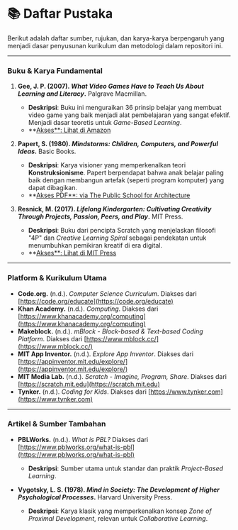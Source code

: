 # 📚 Daftar Pustaka

Berikut adalah daftar sumber, rujukan, dan karya-karya berpengaruh yang menjadi dasar penyusunan kurikulum dan metodologi dalam repositori ini.

---

### Buku & Karya Fundamental

1.  **Gee, J. P. (2007). *What Video Games Have to Teach Us About Learning and Literacy*.** Palgrave Macmillan.
    - **Deskripsi**: Buku ini menguraikan 36 prinsip belajar yang membuat video game yang baik menjadi alat pembelajaran yang sangat efektif. Menjadi dasar teoretis untuk *Game-Based Learning*.
    - **[Akses**: Lihat di Amazon](https://www.amazon.com/What-Video-Games-Teach-Learning/dp/0230606523)

2.  **Papert, S. (1980). *Mindstorms: Children, Computers, and Powerful Ideas*.** Basic Books.
    - **Deskripsi**: Karya visioner yang memperkenalkan teori **Konstruksionisme**. Papert berpendapat bahwa anak belajar paling baik dengan membangun artefak (seperti program komputer) yang dapat dibagikan.
    - **[Akses PDF**: via The Public School for Architecture](https://thepublicschool.org/files/Mindstorms.pdf)

3.  **Resnick, M. (2017). *Lifelong Kindergarten: Cultivating Creativity Through Projects, Passion, Peers, and Play*.** MIT Press.
    - **Deskripsi**: Buku dari pencipta Scratch yang menjelaskan filosofi "4P" dan *Creative Learning Spiral* sebagai pendekatan untuk menumbuhkan pemikiran kreatif di era digital.
    - **[Akses**: Lihat di MIT Press](https://mitpress.mit.edu/9780262537299/lifelong-kindergarten/)

---

### Platform & Kurikulum Utama

- **Code.org.** (n.d.). *Computer Science Curriculum*. Diakses dari [https://code.org/educate](https://code.org/educate)
- **Khan Academy.** (n.d.). *Computing*. Diakses dari [https://www.khanacademy.org/computing](https://www.khanacademy.org/computing)
- **Makeblock.** (n.d.). *mBlock - Block-based & Text-based Coding Platform*. Diakses dari [https://www.mblock.cc/](https://www.mblock.cc/)
- **MIT App Inventor.** (n.d.). *Explore App Inventor*. Diakses dari [https://appinventor.mit.edu/explore/](https://appinventor.mit.edu/explore/)
- **MIT Media Lab.** (n.d.). *Scratch - Imagine, Program, Share*. Diakses dari [https://scratch.mit.edu](https://scratch.mit.edu)
- **Tynker.** (n.d.). *Coding for Kids*. Diakses dari [https://www.tynker.com](https://www.tynker.com)

---

### Artikel & Sumber Tambahan

- **PBLWorks.** (n.d.). *What is PBL?* Diakses dari [https://www.pblworks.org/what-is-pbl](https://www.pblworks.org/what-is-pbl)
  - **Deskripsi**: Sumber utama untuk standar dan praktik *Project-Based Learning*.

- **Vygotsky, L. S. (1978). *Mind in Society: The Development of Higher Psychological Processes*.** Harvard University Press.
  - **Deskripsi**: Karya klasik yang memperkenalkan konsep *Zone of Proximal Development*, relevan untuk *Collaborative Learning*.
